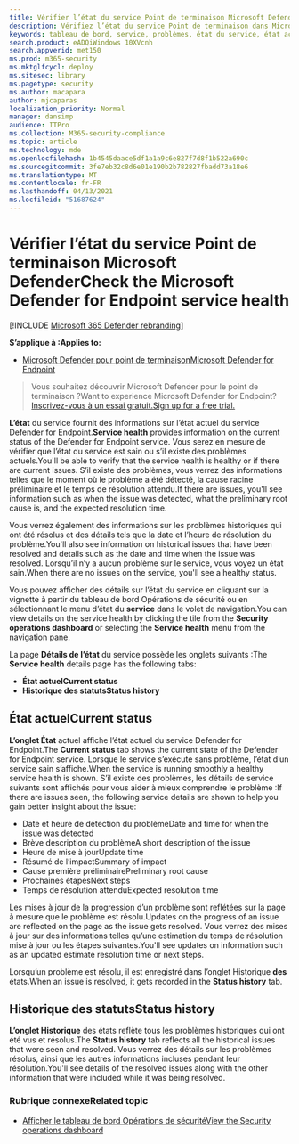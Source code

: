 ```yaml
---
title: Vérifier l’état du service Point de terminaison Microsoft Defender
description: Vérifiez l’état du service Point de terminaison dans Microsoft Defender, vérifiez si le service rencontre des problèmes et examinez les problèmes précédents qui ont été résolus.
keywords: tableau de bord, service, problèmes, état du service, état actuel, historique des statuts, résumé de l’impact, cause racine préliminaire, résolution, temps de résolution, temps de résolution attendu
search.product: eADQiWindows 10XVcnh
search.appverid: met150
ms.prod: m365-security
ms.mktglfcycl: deploy
ms.sitesec: library
ms.pagetype: security
ms.author: macapara
author: mjcaparas
localization_priority: Normal
manager: dansimp
audience: ITPro
ms.collection: M365-security-compliance
ms.topic: article
ms.technology: mde
ms.openlocfilehash: 1b4545daace5df1a1a9c6e827f7d8f1b522a690c
ms.sourcegitcommit: 3fe7eb32c8d6e01e190b2b782827fbadd73a18e6
ms.translationtype: MT
ms.contentlocale: fr-FR
ms.lasthandoff: 04/13/2021
ms.locfileid: "51687624"
---
```

# <a name="check-the-microsoft-defender-for-endpoint-service-health"></a><span data-ttu-id="31b8e-104">Vérifier l’état du service Point de terminaison Microsoft Defender</span><span class="sxs-lookup"><span data-stu-id="31b8e-104">Check the Microsoft Defender for Endpoint service health</span></span>

[!INCLUDE [Microsoft 365 Defender rebranding](../../includes/microsoft-defender.md)]


<span data-ttu-id="31b8e-105">**S’applique à :**</span><span class="sxs-lookup"><span data-stu-id="31b8e-105">**Applies to:**</span></span>
- [<span data-ttu-id="31b8e-106">Microsoft Defender pour point de terminaison</span><span class="sxs-lookup"><span data-stu-id="31b8e-106">Microsoft Defender for Endpoint</span></span>](https://go.microsoft.com/fwlink/?linkid=2154037)



><span data-ttu-id="31b8e-107">Vous souhaitez découvrir Microsoft Defender pour le point de terminaison ?</span><span class="sxs-lookup"><span data-stu-id="31b8e-107">Want to experience Microsoft Defender for Endpoint?</span></span> [<span data-ttu-id="31b8e-108">Inscrivez-vous à un essai gratuit.</span><span class="sxs-lookup"><span data-stu-id="31b8e-108">Sign up for a free trial.</span></span>](https://www.microsoft.com/microsoft-365/windows/microsoft-defender-atp?ocid=docs-wdatp-servicestatus-abovefoldlink)

<span data-ttu-id="31b8e-109">**L’état** du service fournit des informations sur l’état actuel du service Defender for Endpoint.</span><span class="sxs-lookup"><span data-stu-id="31b8e-109">**Service health** provides information on the current status of the Defender for Endpoint service.</span></span> <span data-ttu-id="31b8e-110">Vous serez en mesure de vérifier que l’état du service est sain ou s’il existe des problèmes actuels.</span><span class="sxs-lookup"><span data-stu-id="31b8e-110">You'll be able to verify that the service health is healthy or if there are current issues.</span></span> <span data-ttu-id="31b8e-111">S’il existe des problèmes, vous verrez des informations telles que le moment où le problème a été détecté, la cause racine préliminaire et le temps de résolution attendu.</span><span class="sxs-lookup"><span data-stu-id="31b8e-111">If there are issues, you'll see information such as when the issue was detected, what the preliminary root cause is, and the expected resolution time.</span></span>

<span data-ttu-id="31b8e-112">Vous verrez également des informations sur les problèmes historiques qui ont été résolus et des détails tels que la date et l’heure de résolution du problème.</span><span class="sxs-lookup"><span data-stu-id="31b8e-112">You'll also see information on historical issues that have been resolved and details such as the date and time when the issue was resolved.</span></span> <span data-ttu-id="31b8e-113">Lorsqu’il n’y a aucun problème sur le service, vous voyez un état sain.</span><span class="sxs-lookup"><span data-stu-id="31b8e-113">When there are no issues on the service, you'll see a healthy status.</span></span>

<span data-ttu-id="31b8e-114">Vous pouvez afficher des détails sur l’état  du service en cliquant sur la vignette à partir du tableau de bord Opérations de sécurité ou en sélectionnant le menu d’état du **service** dans le volet de navigation.</span><span class="sxs-lookup"><span data-stu-id="31b8e-114">You can view details on the service health by clicking the tile from the **Security operations dashboard** or selecting the **Service health** menu from the navigation pane.</span></span>

<span data-ttu-id="31b8e-115">La page **Détails de l’état** du service possède les onglets suivants :</span><span class="sxs-lookup"><span data-stu-id="31b8e-115">The **Service health** details page has the following tabs:</span></span>

- <span data-ttu-id="31b8e-116">**État actuel**</span><span class="sxs-lookup"><span data-stu-id="31b8e-116">**Current status**</span></span>
- <span data-ttu-id="31b8e-117">**Historique des statuts**</span><span class="sxs-lookup"><span data-stu-id="31b8e-117">**Status history**</span></span>

## <a name="current-status"></a><span data-ttu-id="31b8e-118">État actuel</span><span class="sxs-lookup"><span data-stu-id="31b8e-118">Current status</span></span>
<span data-ttu-id="31b8e-119">**L’onglet État** actuel affiche l’état actuel du service Defender for Endpoint.</span><span class="sxs-lookup"><span data-stu-id="31b8e-119">The **Current status** tab shows the current state of the Defender for Endpoint service.</span></span> <span data-ttu-id="31b8e-120">Lorsque le service s’exécute sans problème, l’état d’un service sain s’affiche.</span><span class="sxs-lookup"><span data-stu-id="31b8e-120">When the service is running smoothly a healthy service health is shown.</span></span> <span data-ttu-id="31b8e-121">S’il existe des problèmes, les détails de service suivants sont affichés pour vous aider à mieux comprendre le problème :</span><span class="sxs-lookup"><span data-stu-id="31b8e-121">If there are issues seen, the following service details are shown to help you gain better insight about the issue:</span></span>

- <span data-ttu-id="31b8e-122">Date et heure de détection du problème</span><span class="sxs-lookup"><span data-stu-id="31b8e-122">Date and time for when the issue was detected</span></span>
- <span data-ttu-id="31b8e-123">Brève description du problème</span><span class="sxs-lookup"><span data-stu-id="31b8e-123">A short description of the issue</span></span>
- <span data-ttu-id="31b8e-124">Heure de mise à jour</span><span class="sxs-lookup"><span data-stu-id="31b8e-124">Update time</span></span>
- <span data-ttu-id="31b8e-125">Résumé de l’impact</span><span class="sxs-lookup"><span data-stu-id="31b8e-125">Summary of impact</span></span>
- <span data-ttu-id="31b8e-126">Cause première préliminaire</span><span class="sxs-lookup"><span data-stu-id="31b8e-126">Preliminary root cause</span></span>
- <span data-ttu-id="31b8e-127">Prochaines étapes</span><span class="sxs-lookup"><span data-stu-id="31b8e-127">Next steps</span></span>
- <span data-ttu-id="31b8e-128">Temps de résolution attendu</span><span class="sxs-lookup"><span data-stu-id="31b8e-128">Expected resolution time</span></span>

<span data-ttu-id="31b8e-129">Les mises à jour de la progression d’un problème sont reflétées sur la page à mesure que le problème est résolu.</span><span class="sxs-lookup"><span data-stu-id="31b8e-129">Updates on the progress of an issue are reflected on the page as the issue gets resolved.</span></span> <span data-ttu-id="31b8e-130">Vous verrez des mises à jour sur des informations telles qu’une estimation du temps de résolution mise à jour ou les étapes suivantes.</span><span class="sxs-lookup"><span data-stu-id="31b8e-130">You'll see updates on information such as an updated estimate resolution time or next steps.</span></span>

<span data-ttu-id="31b8e-131">Lorsqu’un problème est résolu, il est enregistré dans l’onglet Historique **des** états.</span><span class="sxs-lookup"><span data-stu-id="31b8e-131">When an issue is resolved, it gets recorded in the **Status history** tab.</span></span>

## <a name="status-history"></a><span data-ttu-id="31b8e-132">Historique des statuts</span><span class="sxs-lookup"><span data-stu-id="31b8e-132">Status history</span></span>
<span data-ttu-id="31b8e-133">**L’onglet Historique** des états reflète tous les problèmes historiques qui ont été vus et résolus.</span><span class="sxs-lookup"><span data-stu-id="31b8e-133">The **Status history** tab reflects all the historical issues that were seen and resolved.</span></span> <span data-ttu-id="31b8e-134">Vous verrez des détails sur les problèmes résolus, ainsi que les autres informations incluses pendant leur résolution.</span><span class="sxs-lookup"><span data-stu-id="31b8e-134">You'll see details of the resolved issues along with the other information that were included while it was being resolved.</span></span>

### <a name="related-topic"></a><span data-ttu-id="31b8e-135">Rubrique connexe</span><span class="sxs-lookup"><span data-stu-id="31b8e-135">Related topic</span></span>
- [<span data-ttu-id="31b8e-136">Afficher le tableau de bord Opérations de sécurité</span><span class="sxs-lookup"><span data-stu-id="31b8e-136">View the Security operations dashboard</span></span>](security-operations-dashboard.md)
